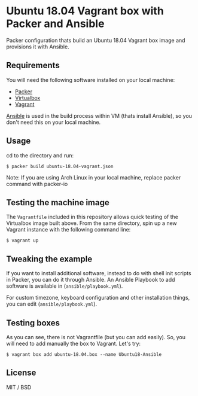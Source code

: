 Ubuntu 18.04 Vagrant box with Packer and Ansible
===============================================

Packer configuration thats build an Ubuntu 18.04 Vagrant box image and provisions it with Ansible.

## Requirements

You will need the following software installed on your local machine:

* [Packer](http://www.packer.io/)
* [Virtualbox](https://www.virtualbox.org/)
* [Vagrant](http://vagrantup.com/)

[Ansible](http://docs.ansible.com/intro_installation.html) is used in the build process within VM (thats install Ansible), so you don't need this on your local machine.

## Usage

cd to the directory and run:

```SHELL
$ packer build ubuntu-18.04-vagrant.json
```

Note: If you are using Arch Linux in your local machine, replace packer command with packer-io


## Testing the machine image

The `Vagrantfile` included in this repository allows quick testing of the Virtualbox image built above. From the same directory, spin up a new Vagrant instance with the following command line:

```
$ vagrant up
```

## Tweaking the example

If you want to install additional software, instead to do with shell init scripts in Packer, you can do it through Ansible. An Ansible Playbook to add software is available in (`ansible/playbook.yml`).

For custom timezone, keyboard configuration and other installation things, you can edit (`ansible/playbook.yml`).   

## Testing boxes 

As you can see, there is not Vagrantfile (but you can add easily). So, you will need to add manually the box to Vagrant. Let's try:

```
$ vagrant box add ubuntu-18.04.box --name Ubuntu18-Ansible
```

## License

MIT / BSD

